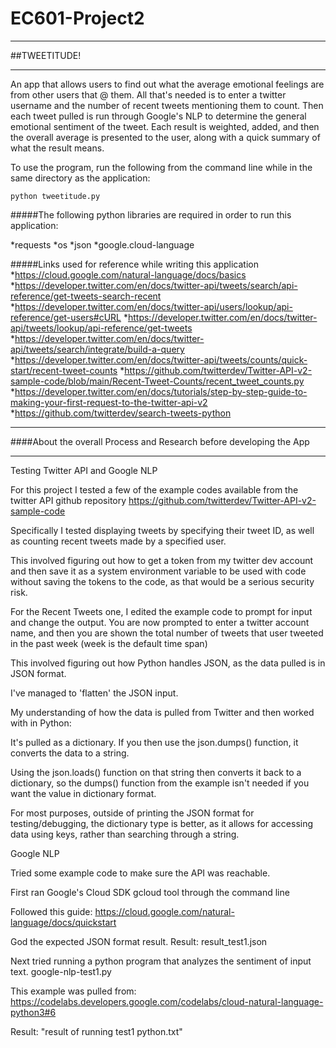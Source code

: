 # EC601-Project2

-------------------------------------------------------------------------------

##TWEETITUDE!

-------------------------------------------------------------------------------

An app that allows users to find out what the average emotional feelings are from other users that @ them. All that's needed is to enter a twitter username and the number of recent tweets mentioning them to count. Then each tweet pulled is run through Google's NLP to determine the general emotional sentiment of the tweet. Each result is weighted, added, and then the overall average is presented to the user, along with a quick summary of what the result means.

To use the program, run the following from the command line while in the same directory as the application:

    python tweetitude.py

#####The following python libraries are required in order to run this application:

*requests
*os
*json
*google.cloud-language

#####Links used for reference while writing this application
*https://cloud.google.com/natural-language/docs/basics
*https://developer.twitter.com/en/docs/twitter-api/tweets/search/api-reference/get-tweets-search-recent
*https://developer.twitter.com/en/docs/twitter-api/users/lookup/api-reference/get-users#cURL
*https://developer.twitter.com/en/docs/twitter-api/tweets/lookup/api-reference/get-tweets
*https://developer.twitter.com/en/docs/twitter-api/tweets/search/integrate/build-a-query
*https://developer.twitter.com/en/docs/twitter-api/tweets/counts/quick-start/recent-tweet-counts
*https://github.com/twitterdev/Twitter-API-v2-sample-code/blob/main/Recent-Tweet-Counts/recent_tweet_counts.py
*https://developer.twitter.com/en/docs/tutorials/step-by-step-guide-to-making-your-first-request-to-the-twitter-api-v2
*https://github.com/twitterdev/search-tweets-python

-------------------------------------------------------------------------------

####About the overall Process and Research before developing the App

-------------------------------------------------------------------------------

Testing Twitter API and Google NLP

For this project I tested a few of the example codes available from the twitter API github repository
https://github.com/twitterdev/Twitter-API-v2-sample-code

Specifically I tested displaying tweets by specifying their tweet ID, as well as counting recent tweets made by a specified user.

This involved figuring out how to get a token from my twitter dev account and then save it as a system environment variable to be used with code without saving the tokens to the code, as that would be a serious security risk.

For the Recent Tweets one, I edited the example code to prompt for input and change the output.
You are now prompted to enter a twitter account name, and then you are shown the total number of tweets that user tweeted in the past week (week is the default time span)

This involved figuring out how Python handles JSON, as the data pulled is in JSON format.

I've managed to 'flatten' the JSON input.

My understanding of how the data is pulled from Twitter and then worked with in Python:

It's pulled as a dictionary. If you then use the json.dumps() function, it converts the data to a string.

Using the json.loads() function on that string then converts it back to a dictionary, so the dumps() function from the example isn't needed if you want the
value in dictionary format.

For most purposes, outside of printing the JSON format for testing/debugging, the dictionary type is better, as it allows for accessing data using keys, rather than searching through a string.

Google NLP

Tried some example code to make sure the API was reachable.

First ran Google's Cloud SDK gcloud tool through the command line

Followed this guide: https://cloud.google.com/natural-language/docs/quickstart

God the expected JSON format result. Result: result_test1.json

Next tried running a python program that analyzes the sentiment of input text.
google-nlp-test1.py

This example was pulled from: https://codelabs.developers.google.com/codelabs/cloud-natural-language-python3#6

Result: "result of running test1 python.txt"
